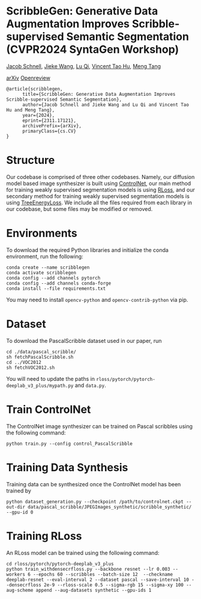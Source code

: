 # ScribbleGen: Generative Data Augmentation Improves Scribble-supervised Semantic Segmentation (CVPR2024 SyntaGen Workshop)
[Jacob Schnell](https://student.cs.uwaterloo.ca/~jschnell/), [Jieke Wang](), [Lu Qi](http://luqi.info/), [Vincent Tao Hu](https://taohu.me/), [Meng Tang](http://mengtang.org)

[arXiv](https://arxiv.org/abs/2311.17121) [Openreview](https://openreview.net/forum?id=0lJq8pmlXM)

```
@article{scribblegen,
      title={ScribbleGen: Generative Data Augmentation Improves Scribble-supervised Semantic Segmentation}, 
      author={Jacob Schnell and Jieke Wang and Lu Qi and Vincent Tao Hu and Meng Tang},
      year={2024},
      eprint={2311.17121},
      archivePrefix={arXiv},
      primaryClass={cs.CV}
}
```

# Structure
Our codebase is comprised of three other codebases. Namely, our diffusion model based image synthesizer is built using [ControlNet](https://github.com/lllyasviel/ControlNet), our main method for training weakly supervised segmentation models is using [RLoss](https://github.com/mengtang-cv/rloss/tree/master), and our secondary method for training weakly supervised segmentation models is using [TreeEnergyLoss](https://github.com/megvii-research/TreeEnergyLoss). We include all the files required from each library in our codebase, but some files may be modified or removed.

# Environments

To download the required Python libraries and initialize the conda environment, run the following:
```
conda create --name scribblegen
conda activate scribblegen
conda config --add channels pytorch
conda config --add channels conda-forge
conda install --file requirements.txt
```
You may need to install `opencv-python` and `opencv-contrib-python` via pip.

# Dataset

To download the PascalScribble dataset used in our paper, run
```
cd ./data/pascal_scribble/
sh fetchPascalScribble.sh
cd ../VOC2012
sh fetchVOC2012.sh
```
You will need to update the paths in `rloss/pytorch/pytorch-deeplab_v3_plus/mypath.py` and `data.py`.

# Train ControlNet

The ControlNet image synthesizer can be trained on Pascal scribbles using the following command:
```
python train.py --config control_PascalScribble
```

# Training Data Synthesis

Training data can be synthesized once the ControlNet model has been trained by
```
python dataset_generation.py --checkpoint /path/to/controlnet.ckpt --out-dir data/pascal_scribble/JPEGImages_synthetic/scribble_synthetic/ --gpu-id 0 
```

# Training RLoss

An RLoss model can be trained using the following command:
```
cd rloss/pytorch/pytorch-deeplab_v3_plus
python train_withdensecrfloss.py --backbone resnet --lr 0.003 --workers 6 --epochs 60 --scribbles --batch-size 12  --checkname deeplab-resnet --eval-interval 2 --dataset pascal --save-interval 10 --densecrfloss 2e-9 --rloss-scale 0.5 --sigma-rgb 15 --sigma-xy 100 --aug-scheme append --aug-datasets synthetic --gpu-ids 1
```
